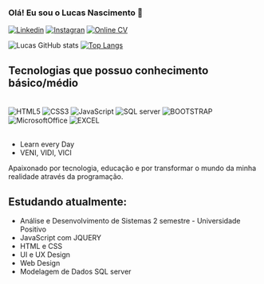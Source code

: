 ### Olá! Eu sou o Lucas Nascimento 👋

[![Linkedin](https://img.shields.io/badge/LinkedIn-0077B5?style=for-the-badge&logo=linkedin&logoColor=white)](www.linkedin.com/in/lucas-nascimento-8b9893218)
[![Instagran](https://img.shields.io/badge/Instagram-E4405F?style=for-the-badge&logo=instagram&logoColor=white)](https://www.instagram.com/lucas_hdw/)
[![Online CV](https://img.shields.io/website-up-down-green-red/http/monip.org.svg)](http://portfolio-lucas.netlify.app/)

![Lucas GitHub stats](https://github-readme-stats.vercel.app/api?username=Lucas-Nascim&show_icons=true&theme=synthwave)
[![Top Langs](https://github-readme-stats.vercel.app/api/top-langs/?username=Lucas-Nascim)](https://github.com/anuraghazra/github-readme-stats)

## Tecnologias que possuo conhecimento básico/médio
<div style="display: inline_block"><br/>
  <img align="center" alt="HTML5" src="https://img.shields.io/badge/HTML5-E34F26?style=for-the-badge&logo=html5&logoColor=white" />
  <img align="center" alt="CSS3" src="https://img.shields.io/badge/CSS3-1572B6?style=for-the-badge&logo=css3&logoColor=white" />
  <img align="center" alt="JavaScript" src="https://img.shields.io/badge/JavaScript-F7DF1E?style=for-the- badge&logo=javascript&logoColor=black" />
  <img align="center" alt="SQL server" src="https://img.shields.io/badge/Microsoft_SQL_Server-CC2927?style=for-the-badge&logo=microsoft-sql-server&logoColor=white" />
  <img align="center" alt="BOOTSTRAP" src="https://img.shields.io/badge/Bootstrap-563D7C?style=for-the-badge&logo=bootstrap&logoColor=white" />
  <img align="center" alt="MicrosoftOffice" src="https://img.shields.io/badge/Microsoft_Office-D83B01?style=for-the-badge&logo=microsoft-office&logoColor=white" />
  <img align="center" alt="EXCEL" src="https://img.shields.io/badge/Microsoft_Excel-217346?style=for-the-badge&logo=microsoft-excel&logoColor=white" />
</div><br/>

- Learn every Day
- VENI, VIDI, VICI

Apaixonado por tecnologia, educação e por transformar o mundo da minha realidade através da programação.

## Estudando atualmente:
- Análise e Desenvolvimento de Sistemas 2 semestre - Universidade Positivo <br/>
- JavaScript com JQUERY <br/>
- HTML e CSS <br/>
- UI e UX Design <br/>
- Web Design <br/>
- Modelagem de Dados SQL server <br/>


